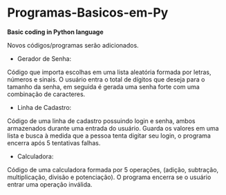 # Programas-Basicos-em-Py
**Basic coding in Python language**

Novos códigos/programas serão adicionados.

+ Gerador de Senha:

Código que importa escolhas em uma lista aleatória formada por letras, números e sinais. O usuário entra o total de dígitos que deseja para o tamanho da senha, em seguida é gerada uma senha forte com uma combinação de caracteres.

+ Linha de Cadastro:

Código de uma linha de cadastro possuindo login e senha, ambos armazenados durante uma entrada do usuário. Guarda os valores em uma lista e busca à medida que a pessoa tenta digitar seu login, o programa encerra após 5 tentativas falhas.

+ Calculadora:

Código de uma calculadora formada por 5 operações, (adição, subtração, multiplicação, divisão e potenciação). O programa encerra se o usuário entrar uma operação inválida.
